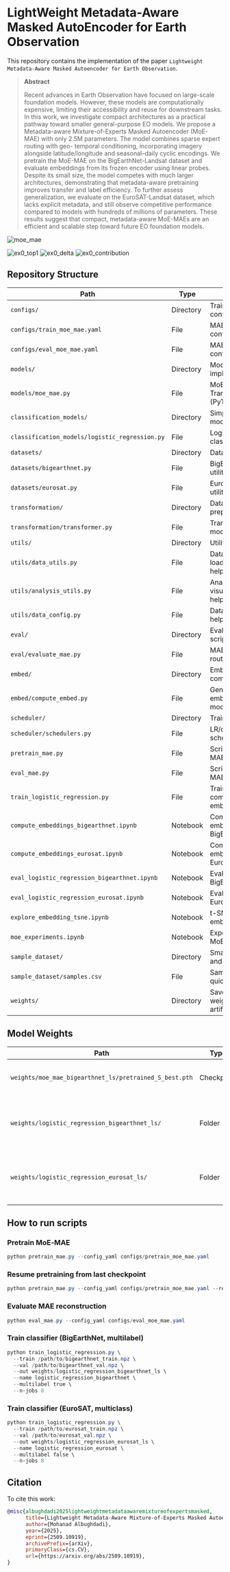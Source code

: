 # LightWeight Metadata-Aware Masked AutoEncoder for Earth Observation

This repository contains the implementation of the paper `Lightweight Metadata-Aware Masked Autoencoder for Earth Observation`.

> **Abstract**
>
> Recent advances in Earth Observation have focused on large-scale foundation models. However,
these models are computationally expensive, limiting their accessibility and reuse for downstream
tasks. In this work, we investigate compact architectures as a practical pathway toward smaller
general-purpose EO models. We propose a Metadata-aware Mixture-of-Experts Masked Autoencoder
(MoE-MAE) with only 2.5M parameters. The model combines sparse expert routing with geo-
temporal conditioning, incorporating imagery alongside latitude/longitude and seasonal–daily cyclic
encodings. We pretrain the MoE-MAE on the BigEarthNet-Landsat dataset and evaluate embeddings
from its frozen encoder using linear probes. Despite its small size, the model competes with much
larger architectures, demonstrating that metadata-aware pretraining improves transfer and label
efficiency. To further assess generalization, we evaluate on the EuroSAT-Landsat dataset, which lacks
explicit metadata, and still observe competitive performance compared to models with hundreds
of millions of parameters. These results suggest that compact, metadata-aware MoE-MAEs are
an efficient and scalable step toward future EO foundation models.

![moe_mae](figs/moe_mae.png)

![ex0_top1](figs/ex0_top1.png)
![ex0_delta](figs/ex0_delta.png)
![ex0_contribution](figs/ex0_contribution.png)

## Repository Structure

| Path | Type | Description |
| --- | --- | --- |
| `configs/` | Directory | Training/eval configs for MAE. |
| `configs/train_moe_mae.yaml` | File | MAE pretraining configuration. |
| `configs/eval_moe_mae.yaml` | File | MAE evaluation configuration. |
| `models/` | Directory | Model implementations. |
| `models/moe_mae.py` | File | MoE-MAE Vision Transformer (PyTorch). |
| `classification_models/` | Directory | Simple classifier models. |
| `classification_models/logistic_regression.py` | File | Logistic regression classifier. |
| `datasets/` | Directory | Dataset loaders. |
| `datasets/bigearthnet.py` | File | BigEarthNet dataset utilities. |
| `datasets/eurosat.py` | File | EuroSAT dataset utilities. |
| `transformation/` | Directory | Data transforms and preprocessing. |
| `transformation/transformer.py` | File | Transformations for model input. |
| `utils/` | Directory | Utilities and helpers. |
| `utils/data_utils.py` | File | Data loading/manipulation helpers. |
| `utils/analysis_utils.py` | File | Analysis and visualization helpers. |
| `utils/data_config.py` | File | Dataset/config helpers. |
| `eval/` | Directory | Evaluation scripts/utilities. |
| `eval/evaluate_mae.py` | File | MAE evaluation routine. |
| `embed/` | Directory | Embedding computation. |
| `embed/compute_embed.py` | File | Generate embeddings from models. |
| `scheduler/` | Directory | Training schedulers. |
| `scheduler/schedulers.py` | File | LR/optimizer scheduler utilities. |
| `pretrain_mae.py` | File | Script to pretrain MAE. |
| `eval_mae.py` | File | Script to evaluate MAE checkpoints. |
| `train_logistic_regression.py` | File | Train LR on computed embeddings. |
| `compute_embeddings_bigearthnet.ipynb` | Notebook | Compute embeddings: BigEarthNet. |
| `compute_embeddings_eurosat.ipynb` | Notebook | Compute embeddings: EuroSAT. |
| `eval_logistic_regression_bigearthnet.ipynb` | Notebook | Evaluate LR: BigEarthNet. |
| `eval_logistic_regression_eurosat.ipynb` | Notebook | Evaluate LR: EuroSAT. |
| `explore_embedding_tsne.ipynb` | Notebook | t-SNE exploration of embeddings. |
| `moe_experiments.ipynb` | Notebook | Experiments with MoE-MAE variants. |
| `sample_dataset/` | Directory | Small sample data and labels. |
| `sample_dataset/samples.csv` | File | Sample index for quick tests. |
| `weights/` | Directory | Saved model weights and artifacts. |

## Model Weights

| Path | Type | Task/Dataset | Format | Description |
| --- | --- | --- | --- | --- |
| `weights/moe_mae_bigearthnet_ls/pretrained_S_best.pth` | Checkpoint | MoE‑MAE | PyTorch `.pth` | Pretrained MoE‑MAE weights (used for embedding/eval). |
| `weights/logistic_regression_bigearthnet_ls/` | Folder | BigEarthNet linear probe | `.joblib` + `.json` | Logistic Regression classifiers trained on BigEarthNet embeddings. |
| `weights/logistic_regression_eurosat_ls/` | Folder | EuroSAT linear probe | `.joblib` + `.json` | Logistic Regression classifiers trained on EuroSAT embeddings. |

## How to run scripts

### Pretrain MoE‑MAE

```powershell
python pretrain_mae.py --config_yaml configs/pretrain_moe_mae.yaml
```

### Resume pretraining from last checkpoint

```powershell
python pretrain_mae.py --config_yaml configs/pretrain_moe_mae.yaml --resume
```

### Evaluate MAE reconstruction

```powershell
python eval_mae.py --config_yaml configs/eval_moe_mae.yaml
```

### Train classifier (BigEarthNet, multilabel)

```powershell
python train_logistic_regression.py \
  --train /path/to/bigearthnet_train.npz \
  --val /path/to/bigearthnet_val.npz \
  --out weights/logistic_regression_bigearthnet_ls \
  --name logistic_regression_bigearthnet \
  --multilabel true \
  --n-jobs 8
```

### Train classifier (EuroSAT, multiclass)

```powershell
python train_logistic_regression.py \
  --train /path/to/eurosat_train.npz \
  --val /path/to/eurosat_val.npz \
  --out weights/logistic_regression_eurosat_ls \
  --name logistic_regression_eurosat \
  --multilabel false \
  --n-jobs 8
```

## Citation

To cite this work:

```bibtex
@misc{albughdadi2025lightweightmetadataawaremixtureofexpertsmasked,
      title={Lightweight Metadata-Aware Mixture-of-Experts Masked Autoencoder for Earth Observation}, 
      author={Mohanad Albughdadi},
      year={2025},
      eprint={2509.10919},
      archivePrefix={arXiv},
      primaryClass={cs.CV},
      url={https://arxiv.org/abs/2509.10919}, 
}
```
